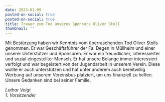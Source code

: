 ```yaml
---
date: 2023-01-09
posted-on-social: true
posted-on-social: true
title: Trauer zum Tod unseres Sponsors Oliver Stoll
thumbnail: ''
---
```

Mit Bestürzung haben wir Kenntnis vom überraschenden Tod Oliver Stolls genommen. Er war Geschäftsführer der Fa. Degen in Müllheim und einer unserer Unterstützer und Sponsoren. Er war ein freundlicher, interessierter und sozial eingestellter Mensch. Er hat unsere Belange immer interessiert verfolgt und war begeistert von der Jugendarbeit in unserem Verein. Diese wollte er auch unterstützen und hat unter anderem auch bereitwillig Werbung auf unserem Vereinsbus platziert, um uns finanziell zu helfen. Unsere Gedanken sind bei seiner Familie. 

_Lothar Voigt  
1\. Vorsitzender_
